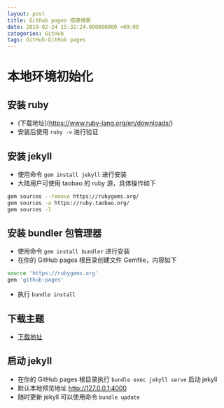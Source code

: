 ```yaml
---
layout: post
title: GitHub pages 搭建博客
date: 2019-02-24 15:32:24.000000000 +09:00
categories: GitHub
tags: GitHub-GitHub pages
---
```


# 本地环境初始化
## 安装 ruby
- (下载地址](https://www.ruby-lang.org/en/downloads/)
- 安装后使用 `ruby -v` 进行验证

## 安装 jekyll
- 使用命令 `gem install jekyll` 进行安装
- 大陆用户可使用 taobao 的 ruby 源，具体操作如下
```bash
gem sources --remove https://rubygems.org/
gem sources -a https://ruby.taobao.org/
gem sources -l
```

## 安装 bundler 包管理器
- 使用命令 `gem install bundler` 进行安装
- 在你的 GitHub pages 根目录创建文件 Gemfile，内容如下
```bash
source 'https://rubygems.org'      
gem 'github-pages'
```
- 执行 `bundle install`

## 下载主题
- [下载地址](https://github.com/onevcat/vno-jekyll)
## 启动 jekyll
- 在你的 GitHub pages 根目录执行 `bundle exec jekyll serve` 启动 jekyll
- 默认本地预览地址 http://127.0.0.1:4000
- 随时更新 jekyll 可以使用命令 `bundle update`
